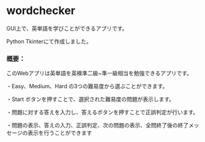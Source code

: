# wordchecker

GUI上で、英単語を学びことができるアプリです。

Python Tkinterにて作成しました。

### 概要：

このWebアプリは英単語を英検準二級~準一級相当を勉強できるアプリです。

・Easy、Medium、Hard の3つの難易度から選ぶことができます。

・Start ボタンを押すことで、選択された難易度の問題が表示します。

・問題に対する答えを入力し、答えるボタンを押すことで正誤判定が行います。

・問題の表示、答えの入力、正誤判定、次の問題の表示、全問終了後の終了メッセージの表示を行うことができます
